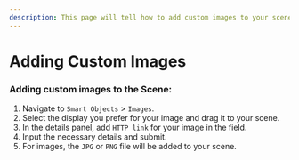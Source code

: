 ```yaml
---
description: This page will tell how to add custom images to your scene.
---
```


# Adding Custom Images

### Adding custom images to the Scene:

1. Navigate to `Smart Objects` > `Images`.
2. Select the display you prefer for your image and drag it to your scene.
3. In the details panel, add  `HTTP link` for your image in the field.
4. Input the necessary details and submit.
5. For images, the `JPG` or `PNG` file will be added to your scene.

